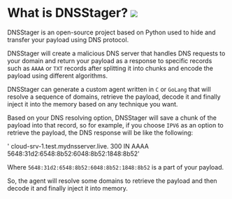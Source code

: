 # What is DNSStager? ![](https://img.shields.io/badge/python-3-blue)

DNSStager is an open-source project based on Python used to hide and transfer your payload using DNS protocol.

DNSStager will create a malicious DNS server that handles DNS requests to your domain and return your payload as a response to specific records such as `AAAA` or `TXT` records after splitting it into chunks and encode the payload using different algorithms.

DNSStager can generate a custom agent written in `C` or `GoLang` that will resolve a sequence of domains, retrieve the payload, decode it and finally inject it into the memory based on any technique you want.

Based on your DNS resolving option, DNSStager will save a chunk of the payload into that record, so for example, if you choose `IPV6` as an option to retrieve the payload, the DNS response will be like the following:

'
cloud-srv-1.test.mydnsserver.live. 300 IN AAAA	5648:31d2:6548:8b52:6048:8b52:1848:8b52'

Where `5648:31d2:6548:8b52:6048:8b52:1848:8b52` is a part of your payload.

So, the agent will resolve some domains to retrieve the payload and then decode it and finally inject it into memory.
